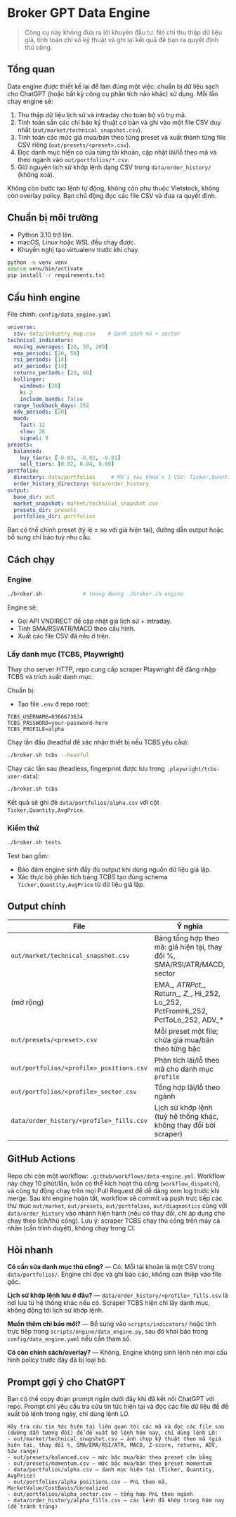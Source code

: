 # Broker GPT Data Engine

> Công cụ này không đưa ra lời khuyên đầu tư. Nó chỉ thu thập dữ liệu giá, tính toán chỉ số kỹ thuật và ghi lại kết quả để bạn ra quyết định thủ công.

## Tổng quan

Data engine được thiết kế lại để làm đúng một việc: chuẩn bị dữ liệu sạch cho ChatGPT (hoặc bất kỳ công cụ phân tích nào khác) sử dụng. Mỗi lần chạy engine sẽ:

1. Thu thập dữ liệu lịch sử và intraday cho toàn bộ vũ trụ mã.
2. Tính toán sẵn các chỉ báo kỹ thuật cơ bản và ghi vào một file CSV duy nhất (`out/market/technical_snapshot.csv`).
3. Tính toán các mức giá mua/bán theo từng preset và xuất thành từng file CSV riêng (`out/presets/<preset>.csv`).
4. Đọc danh mục hiện có của từng tài khoản, cập nhật lãi/lỗ theo mã và theo ngành vào `out/portfolios/*.csv`.
5. Giữ nguyên lịch sử khớp lệnh dạng CSV trong `data/order_history/` (không xoá).

Không còn bước tạo lệnh tự động, không còn phụ thuộc Vietstock, không còn overlay policy. Bạn chủ động đọc các file CSV và đưa ra quyết định.

## Chuẩn bị môi trường

- Python 3.10 trở lên.
- macOS, Linux hoặc WSL đều chạy được.
- Khuyến nghị tạo virtualenv trước khi chạy.

```bash
python -m venv venv
source venv/bin/activate
pip install -r requirements.txt
```

## Cấu hình engine

File chính: `config/data_engine.yaml`

```yaml
universe:
  csv: data/industry_map.csv    # Danh sách mã + sector
technical_indicators:
  moving_averages: [20, 50, 200]
  ema_periods: [20, 50]
  rsi_periods: [14]
  atr_periods: [14]
  returns_periods: [20, 60]
  bollinger:
    windows: [20]
    k: 2
    include_bands: false
  range_lookback_days: 252
  adv_periods: [20]
  macd:
    fast: 12
    slow: 26
    signal: 9
presets:
  balanced:
    buy_tiers: [-0.03, -0.02, -0.01]
    sell_tiers: [0.02, 0.04, 0.06]
portfolio:
  directory: data/portfolios     # Mỗi tài khoản 1 CSV: Ticker,Quantity,AvgPrice
  order_history_directory: data/order_history
output:
  base_dir: out
  market_snapshot: market/technical_snapshot.csv
  presets_dir: presets
  portfolios_dir: portfolios
```

Bạn có thể chỉnh preset (tỷ lệ ± so với giá hiện tại), đường dẫn output hoặc bổ sung chỉ báo tuỳ nhu cầu.

## Cách chạy

### Engine

```bash
./broker.sh             # tương đương ./broker.sh engine
```

Engine sẽ:

- Gọi API VNDIRECT để cập nhật giá lịch sử + intraday.
- Tính SMA/RSI/ATR/MACD theo cấu hình.
- Xuất các file CSV đã nêu ở trên.

### Lấy danh mục (TCBS, Playwright)

Thay cho server HTTP, repo cung cấp scraper Playwright để đăng nhập TCBS và trích xuất danh mục.

Chuẩn bị:
- Tạo file `.env` ở repo root:

```
TCBS_USERNAME=0366673634
TCBS_PASSWORD=your-password-here
TCBS_PROFILE=alpha
```

Chạy lần đầu (headful để xác nhận thiết bị nếu TCBS yêu cầu):

```bash
./broker.sh tcbs --headful
```

Chạy các lần sau (headless, fingerprint được lưu trong `.playwright/tcbs-user-data`):

```bash
./broker.sh tcbs
```

Kết quả sẽ ghi đè `data/portfolios/alpha.csv` với cột `Ticker,Quantity,AvgPrice`.

### Kiểm thử

```bash
./broker.sh tests
```

Test bao gồm:
- Bảo đảm engine sinh đầy đủ output khi dùng nguồn dữ liệu giả lập.
- Xác thực bộ phân tích bảng TCBS tạo đúng schema `Ticker,Quantity,AvgPrice` từ dữ liệu giả lập.

## Output chính

| File | Ý nghĩa |
| ---- | ------- |
| `out/market/technical_snapshot.csv` | Bảng tổng hợp theo mã: giá hiện tại, thay đổi %, SMA/RSI/ATR/MACD, sector |
| (mở rộng) | EMA_*, ATRPct_*, Return_*, Z_*, Hi_252, Lo_252, PctFromHi_252, PctToLo_252, ADV_* |
| `out/presets/<preset>.csv` | Mỗi preset một file; chứa giá mua/bán theo từng bậc |
| `out/portfolios/<profile>_positions.csv` | Phân tích lãi/lỗ theo mã cho danh mục `profile` |
| `out/portfolios/<profile>_sector.csv` | Tổng hợp lãi/lỗ theo ngành |
| `data/order_history/<profile>_fills.csv` | Lịch sử khớp lệnh (tuỳ hệ thống khác, không thay đổi bởi scraper) |

## GitHub Actions

Repo chỉ còn một workflow: `.github/workflows/data-engine.yml`. Workflow này chạy 10 phút/lần, luôn có thể kích hoạt thủ công (`workflow_dispatch`), và cũng tự động chạy trên mọi Pull Request để dễ dàng xem log trước khi merge. Sau khi engine hoàn tất, workflow sẽ commit và push trực tiếp các thư mục `out/market`, `out/presets`, `out/portfolios`, `out/diagnostics` cùng với `data/order_history` vào nhánh hiện hành (nếu có thay đổi, chỉ áp dụng cho chạy theo lịch/thủ công). Lưu ý: scraper TCBS chạy thủ công trên máy cá nhân (cần trình duyệt), không chạy trong CI.

## Hỏi nhanh

**Có cần sửa danh mục thủ công?** — Có. Mỗi tài khoản là một CSV trong `data/portfolios/`. Engine chỉ đọc và ghi báo cáo, không can thiệp vào file gốc.

**Lịch sử khớp lệnh lưu ở đâu?** — `data/order_history/<profile>_fills.csv` là nơi lưu từ hệ thống khác nếu có. Scraper TCBS hiện chỉ lấy danh mục, không động tới lịch sử khớp lệnh.

**Muốn thêm chỉ báo mới?** — Bổ sung vào `scripts/indicators/` hoặc tính trực tiếp trong `scripts/engine/data_engine.py`, sau đó khai báo trong `config/data_engine.yaml` nếu cần tham số.

**Có còn chính sách/overlay?** — Không. Engine không sinh lệnh nên mọi cấu hình policy trước đây đã bị loại bỏ.

## Prompt gợi ý cho ChatGPT

Bạn có thể copy đoạn prompt ngắn dưới đây khi đã kết nối ChatGPT với repo. Prompt chỉ yêu cầu tra cứu tin tức hiện tại và đọc các file dữ liệu để đề xuất bộ lệnh trong ngày, chỉ dùng lệnh LO.

```
Hãy tra cứu tin tức hiện tại liên quan tới các mã và đọc các file sau (đường dẫn tương đối) để đề xuất bộ lệnh hôm nay, chỉ dùng lệnh LO:
- out/market/technical_snapshot.csv — ảnh chụp kỹ thuật theo mã (giá hiện tại, thay đổi %, SMA/EMA/RSI/ATR, MACD, Z‑score, returns, ADV, 52w range)
- out/presets/balanced.csv — mức bậc mua/bán theo preset cân bằng
- out/presets/momentum.csv — mức bậc mua/bán theo preset momentum
- data/portfolios/alpha.csv — danh mục hiện tại (Ticker, Quantity, AvgPrice)
- out/portfolios/alpha_positions.csv — PnL theo mã, MarketValue/CostBasis/Unrealized
- out/portfolios/alpha_sector.csv — tổng hợp PnL theo ngành
- data/order_history/alpha_fills.csv — các lệnh đã khớp trong hôm nay (để tránh trùng)
```

